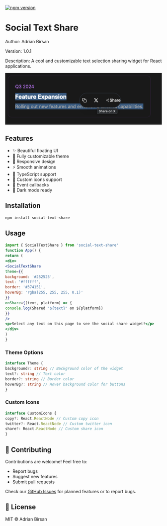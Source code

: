 [![npm version](https://badge.fury.io/js/social-text-share.svg)](https://badge.fury.io/js/social-text-share)
# Social Text Share

Author: Adrian Birsan

Version: 1.0.1

Description: A cool and customizable text selection sharing widget for React applications.


<div align="center">
  <img src="./assets/demo.png" alt="Social Text Share Demo" width="600px" />
</div>


## Features

- ✨ Beautiful floating UI
- 🎨 Fully customizable theme
- 📱 Responsive design
- ⚡️ Smooth animations
- 🎯 TypeScript support
- 🔧 Custom icons support
- 📢 Event callbacks
- 🌙 Dark mode ready


## Installation

```bash
npm install social-text-share
```

## Usage

```jsx
import { SocialTextShare } from 'social-text-share'
function App() {
return (
<div>
<SocialTextShare
theme={{
background: '#252525',
text: '#ffffff',
border: '#374151',
hoverBg: 'rgba(255, 255, 255, 0.1)'
}}
onShare={(text, platform) => {
console.log(Shared "${text}" on ${platform})
}}
/>
<p>Select any text on this page to see the social share widget!</p>
</div>
)
}
```

### Theme Options

```typescript
interface Theme {
background?: string // Background color of the widget
text?: string // Text color
border?: string // Border color
hoverBg?: string // Hover background color for buttons
}
```

### Custom Icons

```typescript
interface CustomIcons {
copy?: React.ReactNode // Custom copy icon
twitter?: React.ReactNode // Custom twitter icon
share?: React.ReactNode // Custom share icon
}
```


## 🤝 Contributing

Contributions are welcome! Feel free to:
- Report bugs
- Suggest new features
- Submit pull requests

Check our [GitHub Issues](https://github.com/novusweb3/social-text-share/issues) for planned features or to report bugs.

## 📝 License

MIT © Adrian Birsan
